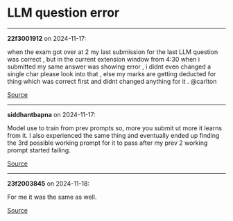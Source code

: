 # LLM question error


---

**22f3001912** on 2024-11-17:

when the exam got over at 2 my last submission for the last LLM question was correct , but in the current extension window from 4:30 when i submitted my same answer was showing error , i didnt even changed a single char
please look into that , else my marks are getting deducted for thing which was correct first and didnt changed anything for it .
@carlton

[Source](https://discourse.onlinedegree.iitm.ac.in/t/llm-question-error/156684/1)

---

**siddhantbapna** on 2024-11-17:

Model use to train from prev prompts so, more you submit ut more it learns from it.
I also experienced the same thing and eventually ended up finding the 3rd possible working prompt for it to pass after my prev 2 working prompt started failing.

[Source](https://discourse.onlinedegree.iitm.ac.in/t/llm-question-error/156684/2)

---

**23f2003845** on 2024-11-18:

For me it was the same as well.

[Source](https://discourse.onlinedegree.iitm.ac.in/t/llm-question-error/156684/3)
